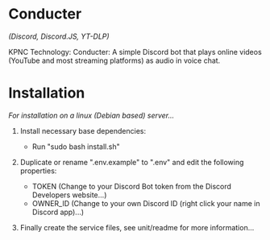 # Conducter

*(Discord, Discord.JS, YT-DLP)*

KPNC Technology: Conducter: A simple Discord bot that plays online videos (YouTube and most streaming platforms) as audio in voice chat.

# Installation

*For installation on a linux (Debian based) server...*

1. Install necessary base dependencies:
	- Run "sudo bash install.sh"
	
2. Duplicate or rename ".env.example" to ".env" and edit the following properties:
	- TOKEN (Change to your Discord Bot token from the Discord Developers website...)
	- OWNER_ID (Change to your own Discord ID (right click your name in Discord app)...)

3. Finally create the service files, see unit/readme for more information...
